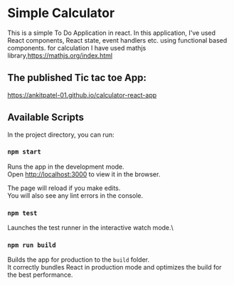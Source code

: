 # Simple Calculator

This is a simple To Do Application in react.
In this application, I've used React components, React state, event handlers etc. using functional based components.
for calculation I have used mathjs library,https://mathjs.org/index.html

## The published Tic tac toe App:

https://ankitpatel-01.github.io/calculator-react-app

## Available Scripts

In the project directory, you can run:

### `npm start`

Runs the app in the development mode.\
Open [http://localhost:3000](http://localhost:3000) to view it in the browser.

The page will reload if you make edits.\
You will also see any lint errors in the console.

### `npm test`

Launches the test runner in the interactive watch mode.\

### `npm run build`

Builds the app for production to the `build` folder.\
It correctly bundles React in production mode and optimizes the build for the best performance.
